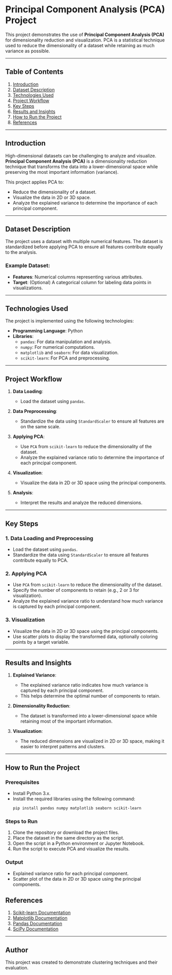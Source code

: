 # Principal Component Analysis (PCA) Project

This project demonstrates the use of **Principal Component Analysis (PCA)** for dimensionality reduction and visualization. PCA is a statistical technique used to reduce the dimensionality of a dataset while retaining as much variance as possible.

---

## Table of Contents

1. [Introduction](#introduction)
2. [Dataset Description](#dataset-description)
3. [Technologies Used](#technologies-used)
4. [Project Workflow](#project-workflow)
5. [Key Steps](#key-steps)
6. [Results and Insights](#results-and-insights)
7. [How to Run the Project](#how-to-run-the-project)
8. [References](#references)

---

## Introduction

High-dimensional datasets can be challenging to analyze and visualize. **Principal Component Analysis (PCA)** is a dimensionality reduction technique that transforms the data into a lower-dimensional space while preserving the most important information (variance).

This project applies PCA to:
- Reduce the dimensionality of a dataset.
- Visualize the data in 2D or 3D space.
- Analyze the explained variance to determine the importance of each principal component.

---

## Dataset Description

The project uses a dataset with multiple numerical features. The dataset is standardized before applying PCA to ensure all features contribute equally to the analysis.

### Example Dataset:
- **Features**: Numerical columns representing various attributes.
- **Target**: (Optional) A categorical column for labeling data points in visualizations.

---

## Technologies Used

The project is implemented using the following technologies:

- **Programming Language**: Python
- **Libraries**:
  - `pandas`: For data manipulation and analysis.
  - `numpy`: For numerical computations.
  - `matplotlib` and `seaborn`: For data visualization.
  - `scikit-learn`: For PCA and preprocessing.

---

## Project Workflow

1. **Data Loading**:
   - Load the dataset using `pandas`.

2. **Data Preprocessing**:
   - Standardize the data using `StandardScaler` to ensure all features are on the same scale.

3. **Applying PCA**:
   - Use `PCA` from `scikit-learn` to reduce the dimensionality of the dataset.
   - Analyze the explained variance ratio to determine the importance of each principal component.

4. **Visualization**:
   - Visualize the data in 2D or 3D space using the principal components.

5. **Analysis**:
   - Interpret the results and analyze the reduced dimensions.

---

## Key Steps

### 1. Data Loading and Preprocessing
- Load the dataset using `pandas`.
- Standardize the data using `StandardScaler` to ensure all features contribute equally to PCA.

### 2. Applying PCA
- Use `PCA` from `scikit-learn` to reduce the dimensionality of the dataset.
- Specify the number of components to retain (e.g., 2 or 3 for visualization).
- Analyze the explained variance ratio to understand how much variance is captured by each principal component.

### 3. Visualization
- Visualize the data in 2D or 3D space using the principal components.
- Use scatter plots to display the transformed data, optionally coloring points by a target variable.

---

## Results and Insights

1. **Explained Variance**:
   - The explained variance ratio indicates how much variance is captured by each principal component.
   - This helps determine the optimal number of components to retain.

2. **Dimensionality Reduction**:
   - The dataset is transformed into a lower-dimensional space while retaining most of the important information.

3. **Visualization**:
   - The reduced dimensions are visualized in 2D or 3D space, making it easier to interpret patterns and clusters.

---

## How to Run the Project

### Prerequisites
- Install Python 3.x.
- Install the required libraries using the following command:
  ```bash
  pip install pandas numpy matplotlib seaborn scikit-learn
  ```

### Steps to Run
1. Clone the repository or download the project files.
2. Place the dataset in the same directory as the script.
3. Open the script in a Python environment or Jupyter Notebook.
4. Run the script to execute PCA and visualize the results.

### Output
- Explained variance ratio for each principal component.
- Scatter plot of the data in 2D or 3D space using the principal components.

## References

1. [Scikit-learn Documentation](https://scikit-learn.org/)
2. [Matplotlib Documentation](https://matplotlib.org/)
3. [Pandas Documentation](https://pandas.pydata.org/)
4. [SciPy Documentation](https://scipy.org/)

---

## Author

This project was created to demonstrate clustering techniques and their evaluation.